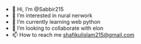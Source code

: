 - 👋 Hi, I’m @Sabbir215
- 👀 I’m interested in nural nerwork
- 🌱 I’m currently learning web python
- 💞️ I’m looking to collaborate with elon
- 📫 How to reach me shafikulislam215@gmail.com

<!---
Sabbir215/Sabbir215 is a ✨ special ✨ repository because its `README.md` (this file) appears on your GitHub profile.
You can click the Preview link to take a look at your changes.
--->
